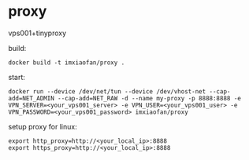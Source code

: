 # proxy
vps001+tinyproxy


build:
```
docker build -t imxiaofan/proxy .
```

start:
```
docker run --device /dev/net/tun --device /dev/vhost-net --cap-add=NET_ADMIN --cap-add=NET_RAW -d --name my-proxy -p 8888:8888 -e VPN_SERVER=<your_vps001_server> -e VPN_USER=<your_vps001_user> -e VPN_PASSWORD=<your_vps001_password> imxiaofan/proxy
```

setup proxy for linux:
```
export http_proxy=http://<your_local_ip>:8888
export https_proxy=http://<your_local_ip>:8888
```

